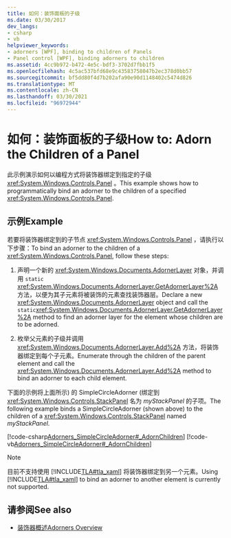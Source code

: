 ```yaml
---
title: 如何：装饰面板的子级
ms.date: 03/30/2017
dev_langs:
- csharp
- vb
helpviewer_keywords:
- adorners [WPF], binding to children of Panels
- Panel control [WPF], binding adorners to children
ms.assetid: 4cc9b972-b472-4e5c-bdf3-3702d7fbb1f5
ms.openlocfilehash: 4c5ac537bfd68e9c43583758047b2ec378d0bb57
ms.sourcegitcommit: bf5dd80f4d7b202afa90e90d1148402c5474d826
ms.translationtype: MT
ms.contentlocale: zh-CN
ms.lasthandoff: 03/30/2021
ms.locfileid: "96972944"
---
```

# <a name="how-to-adorn-the-children-of-a-panel"></a><span data-ttu-id="a3a6e-102">如何：装饰面板的子级</span><span class="sxs-lookup"><span data-stu-id="a3a6e-102">How to: Adorn the Children of a Panel</span></span>
<span data-ttu-id="a3a6e-103">此示例演示如何以编程方式将装饰器绑定到指定的子级 <xref:System.Windows.Controls.Panel> 。</span><span class="sxs-lookup"><span data-stu-id="a3a6e-103">This example shows how to programmatically bind an adorner to the children of a specified <xref:System.Windows.Controls.Panel>.</span></span>  
  
## <a name="example"></a><span data-ttu-id="a3a6e-104">示例</span><span class="sxs-lookup"><span data-stu-id="a3a6e-104">Example</span></span>  
 <span data-ttu-id="a3a6e-105">若要将装饰器绑定到的子节点 <xref:System.Windows.Controls.Panel> ，请执行以下步骤：</span><span class="sxs-lookup"><span data-stu-id="a3a6e-105">To bind an adorner to the children of a <xref:System.Windows.Controls.Panel>, follow these steps:</span></span>  
  
1. <span data-ttu-id="a3a6e-106">声明一个新的 <xref:System.Windows.Documents.AdornerLayer> 对象，并调用 `static` <xref:System.Windows.Documents.AdornerLayer.GetAdornerLayer%2A> 方法，以便为其子元素将被装饰的元素查找装饰器层。</span><span class="sxs-lookup"><span data-stu-id="a3a6e-106">Declare a new <xref:System.Windows.Documents.AdornerLayer> object and call the `static`<xref:System.Windows.Documents.AdornerLayer.GetAdornerLayer%2A> method to find an adorner layer for the element whose children are to be adorned.</span></span>  
  
2. <span data-ttu-id="a3a6e-107">枚举父元素的子级并调用 <xref:System.Windows.Documents.AdornerLayer.Add%2A> 方法，将装饰器绑定到每个子元素。</span><span class="sxs-lookup"><span data-stu-id="a3a6e-107">Enumerate through the children of the parent element and call the <xref:System.Windows.Documents.AdornerLayer.Add%2A> method to bind an adorner to each child element.</span></span>  
  
 <span data-ttu-id="a3a6e-108">下面的示例将上面所示) 的 SimpleCircleAdorner (绑定到 <xref:System.Windows.Controls.StackPanel> 名为 *myStackPanel* 的子项。</span><span class="sxs-lookup"><span data-stu-id="a3a6e-108">The following example binds a SimpleCircleAdorner (shown above) to the children of a <xref:System.Windows.Controls.StackPanel> named *myStackPanel*.</span></span>  
  
 [!code-csharp[Adorners_SimpleCircleAdorner#_AdornChildren](~/samples/snippets/csharp/VS_Snippets_Wpf/Adorners_SimpleCircleAdorner/CSharp/Window1.xaml.cs#_adornchildren)]
 [!code-vb[Adorners_SimpleCircleAdorner#_AdornChildren](~/samples/snippets/visualbasic/VS_Snippets_Wpf/Adorners_SimpleCircleAdorner/VisualBasic/Window1.xaml.vb#_adornchildren)]  
  
> [!NOTE]
> <span data-ttu-id="a3a6e-109">目前不支持使用 [!INCLUDE[TLA#tla_xaml](../../../includes/tlasharptla-xaml-md.md)] 将装饰器绑定到另一个元素。</span><span class="sxs-lookup"><span data-stu-id="a3a6e-109">Using [!INCLUDE[TLA#tla_xaml](../../../includes/tlasharptla-xaml-md.md)] to bind an adorner to another element is currently not supported.</span></span>  
  
## <a name="see-also"></a><span data-ttu-id="a3a6e-110">请参阅</span><span class="sxs-lookup"><span data-stu-id="a3a6e-110">See also</span></span>

- [<span data-ttu-id="a3a6e-111">装饰器概述</span><span class="sxs-lookup"><span data-stu-id="a3a6e-111">Adorners Overview</span></span>](adorners-overview.md)
